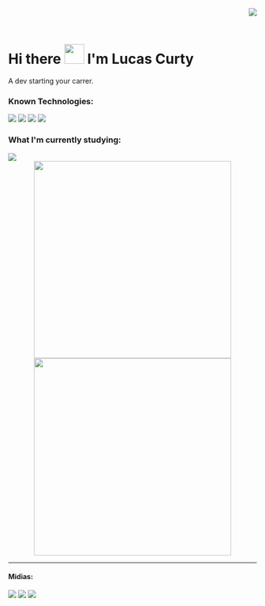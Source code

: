 <img align="right"  src="https://www.teahub.io/photos/full/284-2841446_pixel-art-cyberpunk-gif.gif">
<br><br>
<h1>Hi there <img src="https://github.com/kaueMarques/kaueMarques/raw/master/hi.gif" width="40px"> I'm Lucas Curty</h1>
  <p>A dev starting your carrer.</p>
 <h3>Known Technologies:</h3>
 <div>
 <img src="https://img.shields.io/badge/-JavaScript-fffffd?style=flat&logoColor=yellow&logo=javascript">
 <img src="https://img.shields.io/badge/-HTML-fffffd?style=flat&logoColor=orange&logo=html5">
 <img src="https://img.shields.io/badge/-CSS-fffffd?style=flat&logoColor=blue&logo=css3">
  <img src="https://img.shields.io/badge/-React-fffffd?style=flat&logoColor=blue&logo=react">
 </div>
 <h3>What I'm currently studying:</h3>
  <img src="https://img.shields.io/badge/-Node-fffffd?style=flat&logoColor=dark-green&logo=node.js">
  
  <div align="center">
    <img width="400px" src="https://github-readme-stats.vercel.app/api/top-langs/?username=lucascurty&layout=compact&langs_count=16&theme=chartreuse-dark"> 
    <img width="400px" src="https://github-readme-stats.vercel.app/api?username=lucascurty&show_icons=true&theme=chartreuse-dark">
  </div>
<hr>
<h4><strong>Midias:</strong></h4>
<div>
  <a href="https://www.linkedin.com/in/lucas-curty-97398b195/"><img src="https://img.shields.io/badge/-LinkedIn-0A66C2?style=flat&labelColor=0A66C2&logo=Linkedin&Color=withe"></a>
  <a href="https://www.instagram.com/ldcurty/"><img src="https://img.shields.io/badge/-instagram-B4348C?style=flat&logo=Instagram&logoColor=white&link=https://www.instagram.com/jjean_dev"></a>
  <a href="https://twitter.com/Ldcurty"><img src="https://img.shields.io/badge/-Twitter-0077B5?style=flat&logo=Twitter&logoColor=white&link=https://twitter.com/brunadl_"></a>
</div>  
